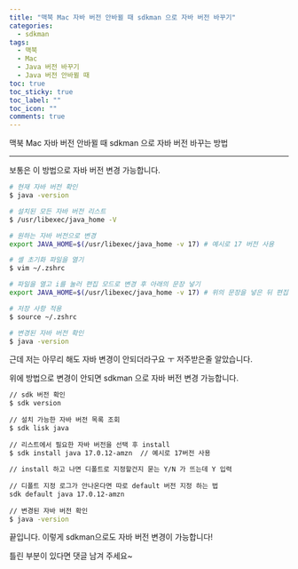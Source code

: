 ```yaml
---
title: "맥북 Mac 자바 버전 안바뀔 때 sdkman 으로 자바 버전 바꾸기"
categories:
  - sdkman
tags:
  - 맥북
  - Mac
  - Java 버전 바꾸기
  - Java 버전 안바뀔 때
toc: true
toc_sticky: true
toc_label: ""
toc_icon: ""
comments: true
---
```


맥북 Mac 자바 버전 안바뀔 때 sdkman 으로 자바 버전 바꾸는 방법

---
보통은 이 방법으로 자바 버전 변경 가능합니다.

```bash
# 현재 자바 버전 확인
$ java -version

# 설치된 모든 자바 버전 리스트
$ /usr/libexec/java_home -V

# 원하는 자바 버전으로 변경
export JAVA_HOME=$(/usr/libexec/java_home -v 17) # 예시로 17 버전 사용

# 셸 초기화 파일을 열기
$ vim ~/.zshrc

# 파일을 열고 i를 눌러 편집 모드로 변경 후 아래의 문장 넣기
export JAVA_HOME=$(/usr/libexec/java_home -v 17) # 위의 문장을 넣은 뒤 편집한 문장 저장 후 종료하기 위해 esc 누르고 :wq 누르고 엔터

# 저장 사항 적용
$ source ~/.zshrc

# 변경된 자바 버전 확인
$ java -version
```

근데 저는 아무리 해도 자바 변경이 안되더라구요 ㅜ 저주받은줄 알았습니다.

위에 방법으로 변경이 안되면 sdkman 으로 자바 버전 변경 가능합니다.

```bash
// sdk 버전 확인
$ sdk version
    
// 설치 가능한 자바 버전 목록 조회
$ sdk lisk java
    
// 리스트에서 필요한 자바 버전을 선택 후 install
$ sdk install java 17.0.12-amzn  // 예시로 17버전 사용
            
// install 하고 나면 디폴트로 지정할건지 묻는 Y/N 가 뜨는데 Y 입력
            
// 디폴트 지정 로그가 안나온다면 따로 default 버전 지정 하는 법 
sdk default java 17.0.12-amzn
    
// 변경된 자바 버전 확인
$ java -version
```

끝입니다. 이렇게 sdkman으로도 자바 버전 변경이 가능합니다!

틀린 부분이 있다면 댓글 남겨 주세요~